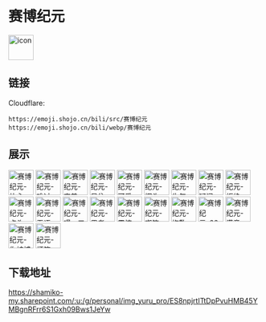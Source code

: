 # 赛博纪元
<img src="https://emoji.shojo.cn/bili/src/赛博纪元/icon.png" width="50" height="50" alt="icon">

## 链接
Cloudflare:
```
https://emoji.shojo.cn/bili/src/赛博纪元
https://emoji.shojo.cn/bili/webp/赛博纪元
```
## 展示
<img src="https://emoji.shojo.cn/bili/src/赛博纪元/赛博纪元-比心.png" width="50" height="50" alt="赛博纪元-比心">
<img src="https://emoji.shojo.cn/bili/src/赛博纪元/赛博纪元-难过.png" width="50" height="50" alt="赛博纪元-难过">
<img src="https://emoji.shojo.cn/bili/src/赛博纪元/赛博纪元-害羞.png" width="50" height="50" alt="赛博纪元-害羞">
<img src="https://emoji.shojo.cn/bili/src/赛博纪元/赛博纪元-呆住.png" width="50" height="50" alt="赛博纪元-呆住">
<img src="https://emoji.shojo.cn/bili/src/赛博纪元/赛博纪元-可爱.png" width="50" height="50" alt="赛博纪元-可爱">
<img src="https://emoji.shojo.cn/bili/src/赛博纪元/赛博纪元-探头.png" width="50" height="50" alt="赛博纪元-探头">
<img src="https://emoji.shojo.cn/bili/src/赛博纪元/赛博纪元-生气.png" width="50" height="50" alt="赛博纪元-生气">
<img src="https://emoji.shojo.cn/bili/src/赛博纪元/赛博纪元-疑问.png" width="50" height="50" alt="赛博纪元-疑问">
<img src="https://emoji.shojo.cn/bili/src/赛博纪元/赛博纪元-拒绝.png" width="50" height="50" alt="赛博纪元-拒绝">
<img src="https://emoji.shojo.cn/bili/src/赛博纪元/赛博纪元-点头.png" width="50" height="50" alt="赛博纪元-点头">
<img src="https://emoji.shojo.cn/bili/src/赛博纪元/赛博纪元-无语.png" width="50" height="50" alt="赛博纪元-无语">
<img src="https://emoji.shojo.cn/bili/src/赛博纪元/赛博纪元-嘬一口.png" width="50" height="50" alt="赛博纪元-嘬一口">
<img src="https://emoji.shojo.cn/bili/src/赛博纪元/赛博纪元-思考.png" width="50" height="50" alt="赛博纪元-思考">
<img src="https://emoji.shojo.cn/bili/src/赛博纪元/赛博纪元-震惊.png" width="50" height="50" alt="赛博纪元-震惊">
<img src="https://emoji.shojo.cn/bili/src/赛博纪元/赛博纪元-嘲笑.png" width="50" height="50" alt="赛博纪元-嘲笑">
<img src="https://emoji.shojo.cn/bili/src/赛博纪元/赛博纪元-抱歉.png" width="50" height="50" alt="赛博纪元-抱歉">
<img src="https://emoji.shojo.cn/bili/src/赛博纪元/赛博纪元-666.png" width="50" height="50" alt="赛博纪元-666">
<img src="https://emoji.shojo.cn/bili/src/赛博纪元/赛博纪元-满意.png" width="50" height="50" alt="赛博纪元-满意">
<img src="https://emoji.shojo.cn/bili/src/赛博纪元/赛博纪元-你被捕了.png" width="50" height="50" alt="赛博纪元-你被捕了">
<img src="https://emoji.shojo.cn/bili/src/赛博纪元/赛博纪元-坏笑.png" width="50" height="50" alt="赛博纪元-坏笑">

## 下载地址

https://shamiko-my.sharepoint.com/:u:/g/personal/img_yuru_pro/ES8npjrtITtDpPvuHMB45YMBgnRFrr6S1Gxh09Bws1JeYw